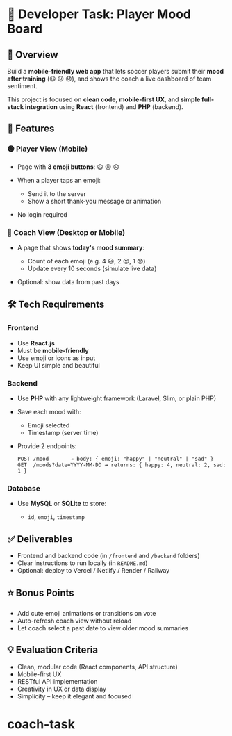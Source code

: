 # 🎯 Developer Task: **Player Mood Board**

## 📝 Overview

Build a **mobile-friendly web app** that lets soccer players submit their **mood after training** (😃 😐 😞), and shows the coach a live dashboard of team sentiment.

This project is focused on **clean code**, **mobile-first UX**, and **simple full-stack integration** using **React** (frontend) and **PHP** (backend).


## 🧩 Features

### 🟢 Player View (Mobile)

* Page with **3 emoji buttons**: 😃 😐 😞
* When a player taps an emoji:

  * Send it to the server
  * Show a short thank-you message or animation
* No login required

### 🔵 Coach View (Desktop or Mobile)

* A page that shows **today's mood summary**:

  * Count of each emoji (e.g. 4 😃, 2 😐, 1 😞)
  * Update every 10 seconds (simulate live data)
* Optional: show data from past days


## 🛠 Tech Requirements

### **Frontend**

* Use **React.js**
* Must be **mobile-friendly**
* Use emoji or icons as input
* Keep UI simple and beautiful

### **Backend**

* Use **PHP** with any lightweight framework (Laravel, Slim, or plain PHP)
* Save each mood with:

  * Emoji selected
  * Timestamp (server time)
* Provide 2 endpoints:

  ```
  POST /mood       → body: { emoji: "happy" | "neutral" | "sad" }
  GET  /moods?date=YYYY-MM-DD → returns: { happy: 4, neutral: 2, sad: 1 }
  ```

### **Database**

* Use **MySQL** or **SQLite** to store:

  * `id`, `emoji`, `timestamp`


## ✅ Deliverables

* Frontend and backend code (in `/frontend` and `/backend` folders)
* Clear instructions to run locally (in `README.md`)
* Optional: deploy to Vercel / Netlify / Render / Railway


## ⭐ Bonus Points

* Add cute emoji animations or transitions on vote
* Auto-refresh coach view without reload
* Let coach select a past date to view older mood summaries


## 💡 Evaluation Criteria

* Clean, modular code (React components, API structure)
* Mobile-first UX
* RESTful API implementation
* Creativity in UX or data display
* Simplicity – keep it elegant and focused
# coach-task
